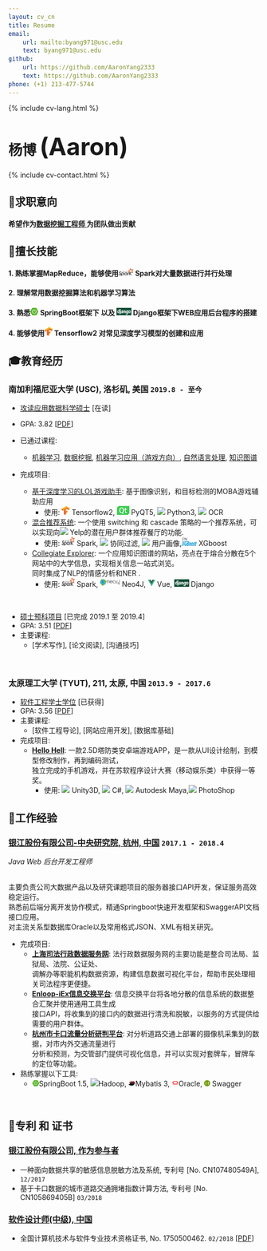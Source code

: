 ```yaml
---
layout: cv_cn
title: Resume
email: 
    url: mailto:byang971@usc.edu
    text: byang971@usc.edu
github:
    url: https://github.com/AaronYang2333
    text: https://github.com/AaronYang2333
phone: (+1) 213-477-5744
---
```

{% include cv-lang.html %}

# 杨博 <font size="9">(Aaron)</font>

{% include cv-contact.html %}

## <span>&#127919;</span>求职意向
#### __希望作为<u>数据挖掘工程师 </u> 为团队做出贡献__

## <span>&#128170;</span>擅长技能

#### __1. 熟练掌握MapReduce，能够使用<span><img src="../assets/icons/spark.png" height="15" width="30"> Spark</span>对大量数据进行并行处理__

#### __2. 理解常用数据挖掘算法和机器学习算法__

#### __3. 熟悉<span><img src="../assets/icons/springboot.png" height="15" width="16"> SpringBoot</span>框架下 以及 <span><img src="../assets/icons/django.png" height="15" width="30"> Django</span>框架下WEB应用后台程序的搭建__

#### __4. 能够使用<span><img src="../assets/icons/tensorflow.png" height="18" width="16"> Tensorflow2 对常见深度学习模型的创建和应用</span>__

## <span>&#127891;</span>教育经历 

### __南加利福尼亚大学 (USC), 洛杉矶, 美国__ `2019.8 - 至今`

- <u>攻读应用数据科学硕士</u> [在读]
- GPA: 3.82 [[PDF](../assets/apds_2.pdf)]
- 已通过课程: 
    - [机器学习](https://aaronyang2333.github.io/DSCI_552/), [数据挖掘](https://aaronyang2333.github.io/DSCI_553/), [机器学习应用（游戏方向）](https://aaronyang2333.github.io/LOL_Overlay_Assistant_Tool/), [自然语言处理](https://aaronyang2333.github.io/CSCI_544/), [知识图谱](https://aaronyang2333.github.io/DSCI_558/) <br>

- 完成项目:
    - [基于深度学习的LOL游戏助手](https://aaronyang2333.github.io/LOL_Overlay_Assistant_Tool/): 基于图像识别，和目标检测的MOBA游戏辅助应用
        - 使用: <span><img src="../assets/icons/tensorflow.png" height="18" width="16"> Tensorflow2</span>, <span><img src="../assets/icons/pyqt.png"> PyQT5</span>, <span><img src="https://img.icons8.com/color/18/000000/python.png"/> Python3</span>, <span><img src="https://img.icons8.com/metro/18/000000/general-ocr.png"/> OCR</span>
    - [混合推荐系统](https://github.com/AaronYang2333/DSCI_553/tree/master/project): 一个使用 switching 和 cascade 策略的一个推荐系统，可以实现向<img src="https://img.icons8.com/color/18/000000/yelp.png"/> Yelp的潜在用户群体推荐餐厅的功能.
        - 使用: <span><img src="../assets/icons/spark.png" height="18" width="26"> Spark</span>, <span><img src="https://img.icons8.com/ios/18/000000/pivot-table.png"/> 协同过滤</span>, <span><img src="https://img.icons8.com/windows/18/000000/change-user-male--v1.png"/> 用户画像</span>,<span><img src="../assets/icons/xgboost.png" height="18" width="30"> XGboost</span>
    - [Collegiate Explorer](https://github.com/Chit-Chaat/Collegiate_Explorer_APP): 一个应用知识图谱的网站，亮点在于熔合分散在5个网站中的大学信息，实现相关信息一站式浏览。<br> 同时集成了NLP的情感分析和NER .
        - 使用: <span><img src="../assets/icons/spark.png" height="18" width="26"> Spark</span>, <span><img src="../assets/icons/neo4j.png" height="18" width="40"/> Neo4J</span>, <span><img src="../assets/icons/vue.png" height="15" width="15"/> Vue</span>, <span><img src="../assets/icons/django.png" height="15" width="30"> Django</span>
<br>

- <u>硕士预科项目</u>  [已完成 2019.1 至 2019.4]
- GPA: 3.51 [[PDF](../assets/ia_grade.pdf)]
- 主要课程:
    - [学术写作], [论文阅读], [沟通技巧] <br>
<br>

### __太原理工大学 (TYUT), 211, 太原, 中国__ `2013.9 - 2017.6`

- <u>软件工程学士学位</u> [已获得]
- GPA: 3.56 [[PDF](../assets/typt.pdf)]
- 主要课程: 
    - [软件工程导论], [网站应用开发], [数据库基础] <br>
- 完成项目:
    - [__Hello Hell__](https://www.bilibili.com/video/BV1uz411b7Vk): 一款2.5D塔防类安卓端游戏APP，是一款从UI设计绘制，到模型修改制作，再到编码测试，<br>独立完成的手机游戏，并在苏软程序设计大赛（移动娱乐类）中获得一等奖。
        - 使用: <span><img src="https://img.icons8.com/ios-filled/14/000000/unity.png"> Unity3D</span>, <span><img src="https://img.icons8.com/color/14/000000/c-sharp-logo.png"> C#</span>, <span><img src="https://img.icons8.com/color/14/000000/autodesk-maya.png"> Autodesk Maya</span>,<span><img src="https://img.icons8.com/color/16/000000/adobe-photoshop.png"> PhotoShop</span>

## <span>&#128084;</span>工作经验

### [__银江股份有限公司-中央研究院, 杭州, 中国__]()  `2017.1 - 2018.4`
_Java Web 后台开发工程师_<br><br>

主要负责公司大数据产品以及研究课题项目的服务器接口API开发，保证服务高效稳定运行。<br>熟悉前后端分离开发协作模式，精通Springboot快速开发框架和SwaggerAPI文档接口应用。<br>对主流关系型数据库Oracle以及常用格式JSON、XML有相关研究。
- 完成项目: 
    - [__上海司法行政数据服务网__](): 法行政数据服务网的主要功能是整合司法局、监狱局、法院、公证处、<br>调解办等职能机构数据资源，构建信息数据可视化平台，帮助市民处理相关司法程序更便捷。
    - [__Enloop-iEx信息交换平台__](): 信息交换平台将各地分散的信息系统的数据整合汇聚并使用通用工具生成<br>接口API，将收集到的接口内的数据进行清洗和脱敏，以服务的方式提供给需要的用户群体。
    - [__杭州市卡口流量分析研判平台__](): 对分析道路交通上部署的摄像机采集到的数据，对市内外交通流量进行<br>分析和预测，为交管部门提供可视化信息，并可以实现对套牌车，冒牌车的定位等功能。
- 熟练掌握以下工具: 
    - <span><img src="../assets/icons/springboot.png" height="12" width="14">SpringBoot 1.5</span>, <span><img src="https://img.icons8.com/color/14/000000/hadoop-distributed-file-system.png">Hadoop</span>, <span><img src="../assets/icons/mybatis.png" height="12" width="14">Mybatis 3</span>, <span><img src="../assets/icons/oracle.png" height="12" width="14">Oracle</span>, <span><img src = "../assets/icons/swagger.png" height="12" width="12"> Swagger</span>
<br>

## <span>&#128240;</span>专利 和 证书

### [__银江股份有限公司, 作为参与者__]()
- 一种面向数据共享的敏感信息脱敏方法及系统, 专利号 [No. CN107480549A], `12/2017`<br>
- 基于卡口数据的城市道路交通拥堵指数计算方法, 专利号 [No. CN105869405B] `03/2018`<br>

### [__软件设计师(中级), 中国__]()
- 全国计算机技术与软件专业技术资格证书, No. 1750500462. `02/2018` [[PDF](../assets/nptq.pdf)]
